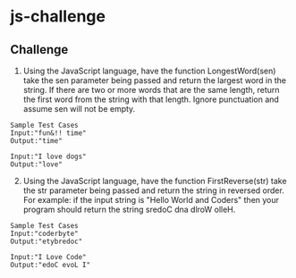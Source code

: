 # js-challenge

## Challenge
1. Using the JavaScript language, have the function LongestWord(sen) take the sen parameter being passed and return the largest word in the string. If there are two or more words that are the same length, return the first word from the string with that length. Ignore punctuation and assume sen will not be empty. 

```
Sample Test Cases
Input:"fun&!! time"
Output:"time"

Input:"I love dogs"
Output:"love"
```

2. Using the JavaScript language, have the function FirstReverse(str) take the str parameter being passed and return the string in reversed order. For example: if the input string is "Hello World and Coders" then your program should return the string sredoC dna dlroW olleH. 

```
Sample Test Cases
Input:"coderbyte"
Output:"etybredoc"

Input:"I Love Code"
Output:"edoC evoL I"
```
